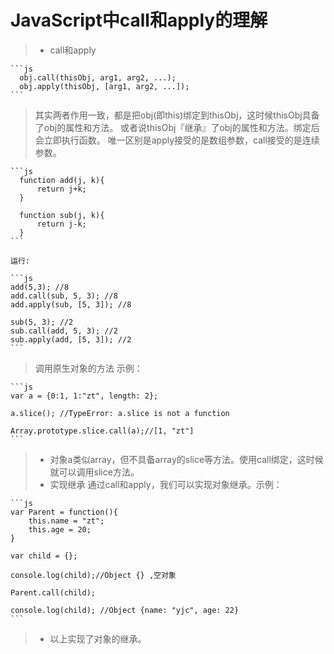 # JavaScript中call和apply的理解

> * call和apply

    ```js
      obj.call(thisObj, arg1, arg2, ...);
      obj.apply(thisObj, [arg1, arg2, ...]);
    ```

>其实两者作用一致，都是把obj(即this)绑定到thisObj，这时候thisObj具备了obj的属性和方法。
>或者说thisObj『继承』了obj的属性和方法。绑定后会立即执行函数。
>唯一区别是apply接受的是数组参数，call接受的是连续参数。

    ```js
      function add(j, k){
          return j+k;
      }

      function sub(j, k){
          return j-k;
      }
    ```

    运行:

    ```js
    add(5,3); //8
    add.call(sub, 5, 3); //8
    add.apply(sub, [5, 3]); //8

    sub(5, 3); //2
    sub.call(add, 5, 3); //2
    sub.apply(add, [5, 3]); //2
    ```

>调用原生对象的方法 示例：

    ```js
    var a = {0:1, 1:"zt", length: 2};

    a.slice(); //TypeError: a.slice is not a function

    Array.prototype.slice.call(a);//[1, "zt"]
    ```

> * 对象a类似array，但不具备array的slice等方法。使用call绑定，这时候就可以调用slice方法。
> * 实现继承  通过call和apply，我们可以实现对象继承。示例：

    ```js
    var Parent = function(){
        this.name = "zt";
        this.age = 20;
    }

    var child = {};

    console.log(child);//Object {} ,空对象

    Parent.call(child);

    console.log(child); //Object {name: "yjc", age: 22}
    ```

> * 以上实现了对象的继承。